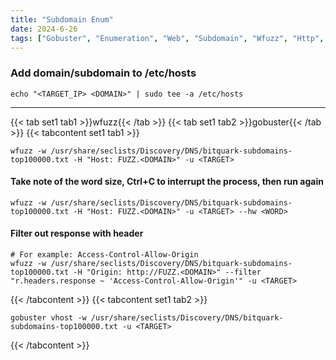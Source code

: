 ```yaml
---
title: "Subdomain Enum"
date: 2024-6-26
tags: ["Gobuster", "Enumeration", "Web", "Subdomain", "Wfuzz", "Http", "Hosts", "Reconnaissance"]
---
```


### Add domain/subdomain to /etc/hosts

```console
echo "<TARGET_IP> <DOMAIN>" | sudo tee -a /etc/hosts
```

---

{{< tab set1 tab1 >}}wfuzz{{< /tab >}}
{{< tab set1 tab2 >}}gobuster{{< /tab >}}
{{< tabcontent set1 tab1 >}}

```console
wfuzz -w /usr/share/seclists/Discovery/DNS/bitquark-subdomains-top100000.txt -H "Host: FUZZ.<DOMAIN>" -u <TARGET>
```

#### Take note of the word size, Ctrl+C to interrupt the process, then run again

```console
wfuzz -w /usr/share/seclists/Discovery/DNS/bitquark-subdomains-top100000.txt -H "Host: FUZZ.<DOMAIN>" -u <TARGET> --hw <WORD>
```

#### Filter out response with header

```console
# For example: Access-Control-Allow-Origin
wfuzz -w /usr/share/seclists/Discovery/DNS/bitquark-subdomains-top100000.txt -H "Origin: http://FUZZ.<DOMAIN>" --filter "r.headers.response ~ 'Access-Control-Allow-Origin'" -u <TARGET>
```

{{< /tabcontent >}}
{{< tabcontent set1 tab2 >}}

```console
gobuster vhost -w /usr/share/seclists/Discovery/DNS/bitquark-subdomains-top100000.txt -u <TARGET>
```

{{< /tabcontent >}}
